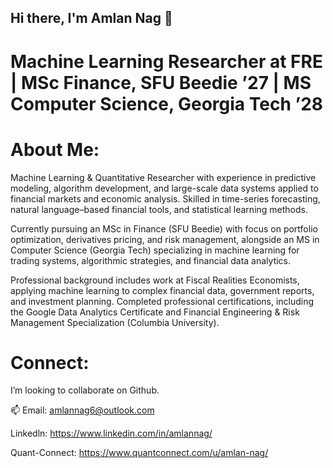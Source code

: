 ## Hi there, I'm Amlan Nag  👋

# Machine Learning Researcher at FRE | MSc Finance, SFU Beedie ’27 | MS Computer Science, Georgia Tech ’28 


# About Me:

Machine Learning & Quantitative Researcher with experience in predictive modeling, algorithm development, and large-scale data systems applied to financial markets and economic analysis. Skilled in time-series forecasting, natural language–based financial tools, and statistical learning methods.

Currently pursuing an MSc in Finance (SFU Beedie) with focus on portfolio optimization, derivatives pricing, and risk management, alongside an MS in Computer Science (Georgia Tech) specializing in machine learning for trading systems, algorithmic strategies, and financial data analytics.

Professional background includes work at Fiscal Realities Economists, applying machine learning to complex financial data, government reports, and investment planning. Completed professional certifications, including the Google Data Analytics Certificate and Financial Engineering & Risk Management Specialization (Columbia University).

# Connect: 
 I’m looking to collaborate on Github.

📫 Email: amlannag6@outlook.com

Linkedln:  https://www.linkedin.com/in/amlannag/ 

Quant-Connect: https://www.quantconnect.com/u/amlan-nag/







